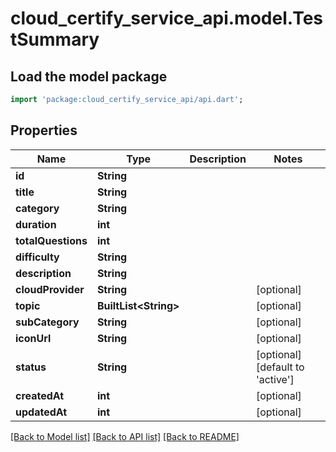 # cloud_certify_service_api.model.TestSummary

## Load the model package
```dart
import 'package:cloud_certify_service_api/api.dart';
```

## Properties
Name | Type | Description | Notes
------------ | ------------- | ------------- | -------------
**id** | **String** |  | 
**title** | **String** |  | 
**category** | **String** |  | 
**duration** | **int** |  | 
**totalQuestions** | **int** |  | 
**difficulty** | **String** |  | 
**description** | **String** |  | 
**cloudProvider** | **String** |  | [optional] 
**topic** | **BuiltList&lt;String&gt;** |  | [optional] 
**subCategory** | **String** |  | [optional] 
**iconUrl** | **String** |  | [optional] 
**status** | **String** |  | [optional] [default to 'active']
**createdAt** | **int** |  | [optional] 
**updatedAt** | **int** |  | [optional] 

[[Back to Model list]](../README.md#documentation-for-models) [[Back to API list]](../README.md#documentation-for-api-endpoints) [[Back to README]](../README.md)


